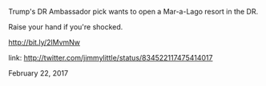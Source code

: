 Trump's DR Ambassador pick wants to open a Mar-a-Lago resort in the DR.

Raise your hand if you're shocked.

http://bit.ly/2lMvmNw 

link: http://twitter.com/jimmylittle/status/834522117475414017 

February 22, 2017